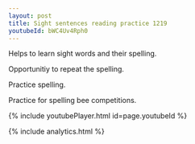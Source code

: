 ```yaml
---
layout: post
title: Sight sentences reading practice 1219
youtubeId: bWC4Uv4Rph0
---
```

 
 
Helps to learn sight words and their spelling.

Opportunitiy to repeat the spelling. 

Practice spelling. 
 
Practice for spelling bee competitions. 
 
{% include youtubePlayer.html id=page.youtubeId %}
 
 
{% include analytics.html %}